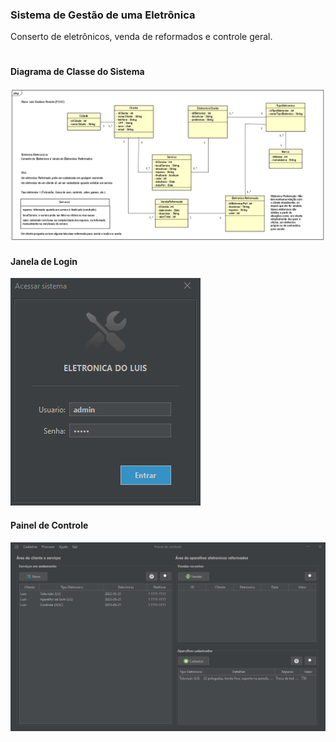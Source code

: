 ### Sistema de Gestão de uma Eletrônica
Conserto de eletrônicos, venda de reformados e controle geral.

#

#### Diagrama de Classe do Sistema
 <img src="ClassDiagram.png">

#### Janela de Login
 <img src="login.png">

#### Painel de Controle
 <img src="painel.png">
